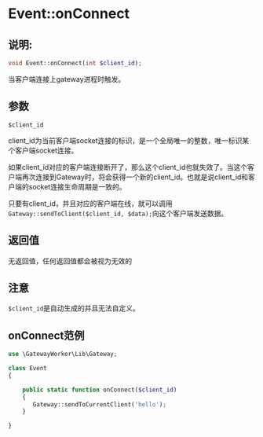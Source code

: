 # Event::onConnect

## 说明:
```php
void Event::onConnect(int $client_id);
```

当客户端连接上gateway进程时触发。


## 参数

``` $client_id ```

client_id为当前客户端socket连接的标识，是一个全局唯一的整数，唯一标识某个客户端socket连接。

如果client_id对应的客户端连接断开了，那么这个client_id也就失效了。当这个客户端再次连接到Gateway时，将会获得一个新的client_id。也就是说client_id和客户端的socket连接生命周期是一致的。

只要有client_id，并且对应的客户端在线，就可以调用```Gateway::sendToClient($client_id, $data);```向这个客户端发送数据。


## 返回值
无返回值，任何返回值都会被视为无效的

## 注意

``` $client_id ```是自动生成的并且无法自定义。


## onConnect范例
```php
use \GatewayWorker\Lib\Gateway;

class Event
{

    public static function onConnect($client_id)
    {
       Gateway::sendToCurrentClient('hello');
    }

}
```
